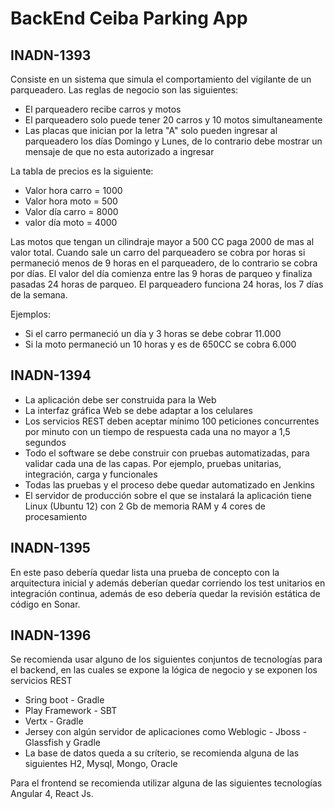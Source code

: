 # BackEnd Ceiba Parking App

## INADN-1393

Consiste en un sistema que simula el comportamiento del vigilante de un parqueadero. Las reglas de negocio son las siguientes:

 - El parqueadero recibe carros y motos
 - El parqueadero solo puede tener 20 carros y 10 motos simultaneamente
 - Las placas que inician por la letra "A" solo pueden ingresar al parqueadero los días Domingo y Lunes, de lo contrario debe mostrar un mensaje de que no esta autorizado a ingresar

La tabla de precios es la siguiente:

 - Valor hora carro = 1000
 - Valor hora moto = 500
 - Valor día carro = 8000
 - valor día moto = 4000
 
Las motos que tengan un cilindraje mayor a 500 CC paga 2000 de mas al valor total. Cuando sale un carro del parqueadero se cobra por horas si permaneció menos de 9 horas en el parqueadero, de lo contrario se cobra por días. El valor del día comienza entre las 9 horas de parqueo y finaliza pasadas 24 horas de parqueo. El parqueadero funciona 24 horas, los 7 días de la semana.

Ejemplos:

 - Si el carro permaneció un día y 3 horas se debe cobrar 11.000
 - Si la moto permaneció un 10 horas y es de 650CC se cobra 6.000

## INADN-1394
 
 - La aplicación debe ser construida para la Web
 - La interfaz gráfica Web se debe adaptar a los celulares
 - Los servicios REST deben aceptar mínimo 100 peticiones concurrentes por minuto con un tiempo de respuesta cada una no mayor a 1,5 segundos
 - Todo el software se debe construir con pruebas automatizadas, para validar cada una de las capas. Por ejemplo, pruebas unitarias, integración, carga y funcionales
 - Todas las pruebas y el proceso debe quedar automatizado en Jenkins
 - El servidor de producción sobre el que se instalará la aplicación tiene Linux (Ubuntu 12) con 2 Gb de memoria RAM y 4 cores de procesamiento
 
## INADN-1395

En este paso debería quedar lista una prueba de concepto con la arquitectura inicial y además deberían quedar corriendo los test unitarios en integración continua, además de eso debería quedar la revisión estática de código en Sonar.

## INADN-1396

Se recomienda usar alguno de los siguientes conjuntos de tecnologías para el backend, en las cuales se expone la lógica de negocio y se exponen los servicios REST

 - Sring boot - Gradle
 - Play Framework - SBT
 - Vertx - Gradle
 - Jersey con algún servidor de aplicaciones como Weblogic - Jboss - Glassfish y Gradle
 - La base de datos queda a su críterio, se recomienda alguna de las siguientes H2, Mysql, Mongo, Oracle

Para el frontend se recomienda utilizar alguna de las siguientes tecnologías Angular 4, React Js.
